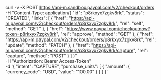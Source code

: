 curl -v -X POST https://api-m.sandbox.paypal.com/v2/checkout/orders \
-H "Content-Type: application/{
  "id": "p8rkxyx7zgkv8rk",
  "status": "CREATED",
  "links": [
    {
      "href": "https://api-m.paypal.com/v2/checkout/orders/p8rkxyx7zgkv8rk",
      "rel": "self",
      "method": "GET"
    },
    {
      "href": "https://www.paypal.com/checkoutnow?token=p8rkxyx7zgkv8rk",
      "rel": "approve",
      "method": "GET"
    },
    {
      "href": "https://api-m.paypal.com/v2/checkout/orders/p8rkxyx7zgkv8rk",
      "rel": "update",
      "method": "PATCH"
    },
    {
      "href": "https://api-m.paypal.com/v2/checkout/orders/p8rkxyx7zgkv8rk/capture",
      "rel": "capture",
      "method": "POST"
    }
  ]
}" \
-H "Authorization: Bearer Access-Token" \
-d '{
  "intent": "CAPTURE",
  "purchase_units": [
    {
      "amount": {
        "currency_code": "USD",
        "value": "100.00"
      }
    }
  ]
}'
